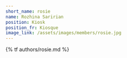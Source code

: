 ```yaml
---
short_name: rosie
name: Rozhina Saririan
position: Kiosk
position_fr: Kiosque
image_link: /assets/images/members/rosie.jpg
---
```

{% tf authors/rosie.md %}